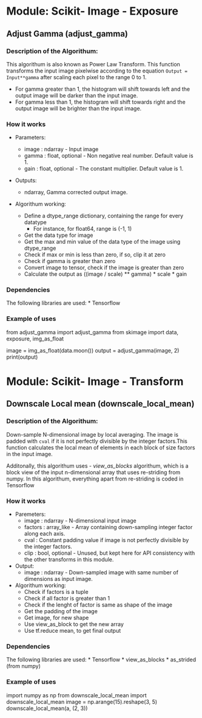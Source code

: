 # Module: Scikit- Image  - Exposure   

## Adjust Gamma (adjust_gamma) 

### Description of the Algorithum: 
This algorithum is also known as Power Law Transform. This function transforms the input image pixelwise according to the
equation ``Output = Input**gamma`` after scaling each pixel to the range 0 to 1.

* For gamma greater than 1, the histogram will shift towards left and the output image will be darker than the input image.
* For gamma less than 1, the histogram will shift towards right and the output image will be brighter than the input image. 

### How it works
* Parameters: 
    * image : ndarray - Input image
    * gamma : float, optional -  Non negative real number. Default value is 1.
    * gain : float, optional - The constant multiplier. Default value is 1.

* Outputs: 
    * ndarray, Gamma corrected output image. 

* Algorithum working: 
    * Define a dtype_range dictionary, containing the range for every datatype 
        * For instance, for float64, range is (-1, 1)
    * Get the data type for image 
    * Get the max and min value of the data type of the image using dtype_range 
    * Check if max or min is less than zero, if so, clip it at zero 
    * Check if gamma is greater than zero 
    * Convert image to tensor, check if the image is greater than zero 
    * Calculate the output as ((image / scale) ** gamma) * scale * gain
    
### Dependencies 
The following libraries are used: 
    * Tensorflow 

### Example of uses  
from adjust_gamma import adjust_gamma 
from skimage import data, exposure, img_as_float 

image = img_as_float(data.moon()) 
output = adjust_gamma(image, 2)  
print(output)
  
  
  
# Module: Scikit- Image  - Transform  


## Downscale Local mean (downscale_local_mean) 

### Description of the Algorithum: 
Down-sample N-dimensional image by local averaging. The image is padded with `cval` if it is not perfectly divisible by the
integer factors.This function calculates the local mean of elements in each block of size factors in the input image.

Additonally, this algorithum uses - *view_as_blocks* algorithum, 
which is a block view of the input n-dimensional array that uses re-striding from numpy. 
In this algorithum, everything apart from re-striding is coded in Tensorflow
 
### How it works
* Paremeters: 
    * image : ndarray - N-dimensional input image 
    * factors : array_like - Array containing down-sampling integer factor along each axis.
    * cval :  Constant padding value if image is not perfectly divisible by the integer factors.
    * clip : bool, optional - Unused, but kept here for API consistency with the other transforms
        in this module.
* Output: 
    * image : ndarray - Down-sampled image with same number of dimensions as input image.
* Algorithum working: 
    * Check if factors is a tuple 
    * Check if all factor is greater than 1 
    * Check if the lenght of factor is same as shape of the image 
    * Get the padding of the image 
    * Get image, for new shape 
    * Use view_as_block to get the new array 
    * Use tf.reduce mean, to get final output 

### Dependencies 
The following libraries are used:
    * Tensorflow 
    * view_as_blocks 
        * as_strided (from numpy)

### Example of uses  
import numpy as np 
from downscale_local_mean import downscale_local_mean 
image = np.arange(15).reshape(3, 5)
downscale_local_mean(a, (2, 3))  
 





 